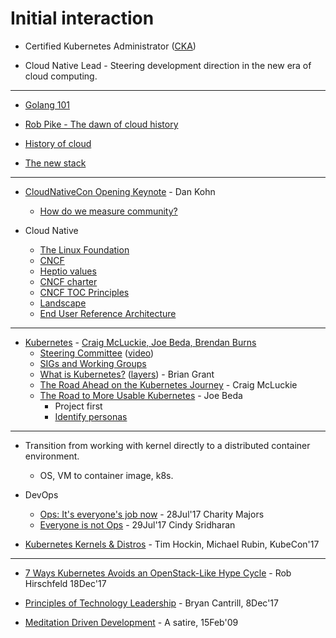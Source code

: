 # Initial interaction
- Certified Kubernetes Administrator ([CKA](https://gist.githubusercontent.com/gosharplite/bff05a6bf8a62d01e9a14c0473ad247c/raw/11924f0d67a62e984f8d9cd855b0257c29589e40/cka.png))

- Cloud Native Lead - Steering development direction in the new era of cloud computing.

<hr>

- [Golang 101](https://github.com/gosharplite/golang-101/blob/master/README.md)

- [Rob Pike - The dawn of cloud history](https://github.com/gosharplite/cloud-writing/blob/master/rob-pike.md)

- [History of cloud](https://github.com/gosharplite/history-of-cloud/blob/master/README.md)

- [The new stack](https://github.com/gosharplite/the-new-stack/blob/master/README.md)

<hr>

- [CloudNativeCon Opening Keynote](https://www.youtube.com/watch?v=Z3aBWkNXnhw) - Dan Kohn
  - [How do we measure community?](https://schd.ws/hosted_files/kccncna17/e7/Keynote%20-%20Dan%20Kohn%20-%20KCCNC%20NA%202017%20FINAL.pdf)

- Cloud Native
  - [The Linux Foundation](https://www.linuxfoundation.org/)
  - [CNCF](https://www.cncf.io/)
  - [Heptio values](https://blog.heptio.com/our-values-8d897f016342)
  - [CNCF charter](https://www.cncf.io/about/charter/)
  - [CNCF TOC Principles](https://github.com/cncf/toc/blob/master/PRINCIPLES.md)
  - [Landscape](https://github.com/cncf/landscape)
  - [End User Reference Architecture](https://docs.google.com/presentation/d/1uMw2wkK0ubmc3khxqIuxK_rLK_wN89tNCnK7gDmTGR8/edit#slide=id.g15843037bc_2_6)
  
<hr>
  
- [Kubernetes](https://kubernetes.io/) - [Craig McLuckie, Joe Beda, Brendan Burns](https://twitter.com/jbeda/status/608703174992535552/photo/1)
  - [Steering Committee](https://github.com/kubernetes/steering) ([video](https://www.youtube.com/watch?v=YAzgJRQxsdc&t=169s))
  - [SIGs and Working Groups](https://github.com/kubernetes/community/blob/master/sig-list.md)
  - [What is Kubernetes?](https://www.youtube.com/watch?v=cHkXOeP8rQ0) ([layers](https://docs.google.com/presentation/d/1oPZ4rznkBe86O4rPwD2CWgqgMuaSXguIBHIE7Y0TKVc/edit#slide=id.g21b1f16809_5_51)) - Brian Grant
  - [The Road Ahead on the Kubernetes Journey](https://www.youtube.com/watch?v=3FR82H7NwAw) - Craig McLuckie
  - [The Road to More Usable Kubernetes](https://www.youtube.com/watch?v=QQsq2Ny5a4A&t=2s) - Joe Beda
    - Project first
    - [Identify personas](http://slides.eightypercent.net/kubecon-2017/index.html#5)

<hr>

- Transition from working with kernel directly to a distributed container environment.  
  - OS, VM to container image, k8s.

- DevOps
  - [Ops: It's everyone's job now](https://goo.gl/aJ9MmD) - 28Jul'17 Charity Majors
  - [Everyone is not Ops](https://goo.gl/MLKvkC) - 29Jul'17 Cindy Sridharan

- [Kubernetes Kernels & Distros](https://goo.gl/Qxmn8f) - Tim Hockin, Michael Rubin, KubeCon'17

<hr>

- [7 Ways Kubernetes Avoids an OpenStack-Like Hype Cycle](https://thenewstack.io/7-ways-kubenetes-avoids-openstack-like-hype-cycle/) - Rob Hirschfeld 18Dec'17

- [Principles of Technology Leadership](https://www.evernote.com/shard/s673/sh/0291c9e6-9104-47c4-992e-2481998fd53e/328494e458e2c13a27263025ec3c5431) - Bryan Cantrill, 8Dec'17

- [Meditation Driven Development](https://www.ckwop.me.uk/Meditation-driven-development.html) - A satire, 15Feb'09
